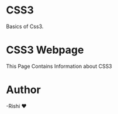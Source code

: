 # CSS3
Basics of Css3.
# CSS3 Webpage
This Page Contains Information about CSS3
# Author
-Rishi &hearts;
